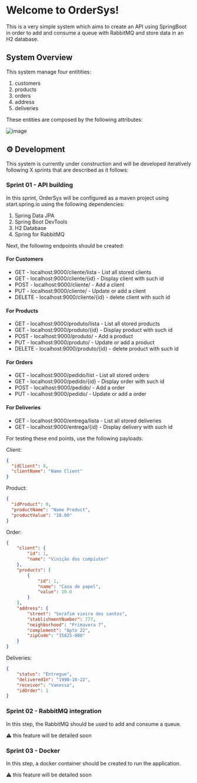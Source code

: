 # Welcome to OrderSys! 

This is a very simple system which aims to create an API using SpringBoot in order to add and consume a queue with RabbitMQ and store data in an H2 database. 



## System Overview

This system manage four entitities: 

1. customers
2. products
3. orders
4. address
5. deliveries

These entities are composed by the following attributes:

![image](https://user-images.githubusercontent.com/13739735/197055067-3f5a8b74-067d-409a-b9d4-a91718efe721.png)


## ⚙️ Development

This system is currently under construction and will be developed iteratively following X sprints that are described as it follows:

### Sprint 01 - API building

In this sprint, OrderSys will be configured as a maven project using start.spring.io using the following dependencies:

1. Spring Data JPA
2. Spring Boot DevTools
3. H2 Database
4. Spring for RabbitMQ

Next, the following endpoints should be created:

#### For Customers
- GET - localhost:9000/cliente/lista - List all stored clients
- GET - localhost:9000/cliente/{id} - Display client with such id
- POST - localhost:9000/cliente/ - Add a client
- PUT - localhost:9000/cliente/ - Update or add a client
- DELETE - localhost:9000/cliente/{id} - delete client with such id

#### For Products
- GET - localhost:9000/produto/lista - List all stored products
- GET - localhost:9000/produto/{id} - Display product with such id
- POST - localhost:9000/produto/ - Add a product
- PUT - localhost:9000/produto/ - Update or add a product
- DELETE - localhost:9000/produto/{id} - delete product with such id

#### For Orders
- GET - localhost:9000/pedido/list - List all stored orders
- GET - localhost:9000/pedido/{id} - Display order with such id
- POST - localhost:9000/pedido/ - Add a order
- PUT - localhost:9000/pedido/ - Update or add a order

#### For Deliveries
- GET - localhost:9000/entrega/lista - List all stored deliveries
- GET - localhost:9000/entrega/{id} - Display delivery with such id


For testing these end points, use the following payloads:

Client: 
```json
{
  "idClient": 0,
  "clientName": "Name Client"
}
```


Product: 
```json
{
  "idProduct": 0,
  "productName": "Name Product",
  "productValue": "10.00"
}
```

Order: 
```json
{
    "client": {
        "id": 1,
        "name": "Vinição dos compíuter"
    },
    "products": [
        {
            "id": 1,
            "name": "Casa de papel",
            "value": 10.0
        }
    ],
    "address": {
        "street": "Serafim vieira dos santos",
        "stablishmentNumber": 777,
        "neighborhood": "Primavera 7",
        "complement": "Apto 22",
        "zipCode": "35825-000"
    }
}
```

Deliveries: 
```json
{
    "status": "Entregue",
    "deliveredIn": "1990-10-22",
    "receiver": "Vanessa",
    "idOrder": 1
}
```

### Sprint 02 - RabbitMQ integration

In this step, the RabbitMQ should be used to add and consume a queue.

⚠️ this feature will be detailed soon


### Sprint 03 - Docker

In this step, a docker container should be created to run the application.

⚠️ this feature will be detailed soon

